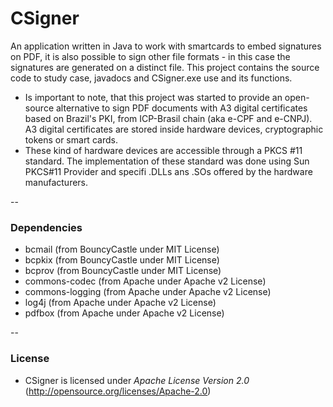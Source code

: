 # CSigner

An application written in Java to work with smartcards to embed signatures on PDF, it is also possible to sign other file formats - in this case the signatures are generated on a distinct file.
This project contains the source code to study case, javadocs and CSigner.exe use and its functions.
- Is important to note, that this project was started to provide an open-source alternative to sign PDF documents with A3 digital certificates based on Brazil's PKI, from ICP-Brasil chain (aka e-CPF and e-CNPJ). A3 digital certificates are stored inside hardware devices, cryptographic tokens or smart cards.
- These kind of hardware devices are accessible through a PKCS #11 standard. The implementation of these standard was done using Sun PKCS#11 Provider and specifi .DLLs ans .SOs offered by the hardware manufacturers.

--

### Dependencies
- bcmail (from BouncyCastle under MIT License)
- bcpkix (from BouncyCastle under MIT License)
- bcprov (from BouncyCastle under MIT License)
- commons-codec (from Apache under Apache v2 License)
- commons-logging (from Apache under Apache v2 License)
- log4j (from Apache under Apache v2 License)
- pdfbox (from Apache under Apache v2 License)

--

### License

- CSigner is licensed under *Apache License Version 2.0* (http://opensource.org/licenses/Apache-2.0)
